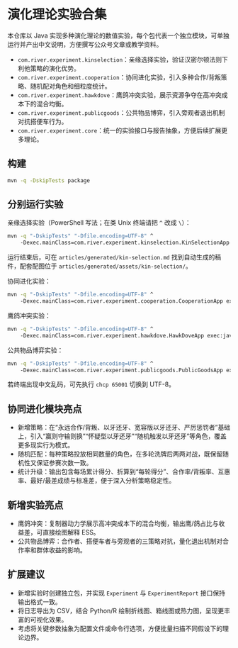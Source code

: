 # 演化理论实验合集

本仓库以 Java 实现多种演化理论的数值实验，每个包代表一个独立模块，可单独运行并产出中文说明，方便撰写公众号文章或教学资料。

- `com.river.experiment.kinselection`：亲缘选择实验，验证汉密尔顿法则下利他策略的演化优势。
- `com.river.experiment.cooperation`：协同进化实验，引入多种合作/背叛策略、随机配对角色和细粒度统计。
- `com.river.experiment.hawkdove`：鹰鸽冲突实验，展示资源争夺在高冲突成本下的混合均衡。
- `com.river.experiment.publicgoods`：公共物品博弈，引入旁观者退出机制对抗搭便车行为。
- `com.river.experiment.core`：统一的实验接口与报告抽象，方便后续扩展更多理论。

## 构建

```bash
mvn -q -DskipTests package
```

## 分别运行实验

亲缘选择实验（PowerShell 写法；在类 Unix 终端请把 `^` 改成 `\`）：

```bash
mvn -q "-DskipTests" "-Dfile.encoding=UTF-8" ^
    -Dexec.mainClass=com.river.experiment.kinselection.KinSelectionApp exec:java
```

运行结束后，可在 `articles/generated/kin-selection.md` 找到自动生成的稿件，配套配图位于 `articles/generated/assets/kin-selection/`。

协同进化实验：

```bash
mvn -q "-DskipTests" "-Dfile.encoding=UTF-8" ^
    -Dexec.mainClass=com.river.experiment.cooperation.CooperationApp exec:java
```

鹰鸽冲突实验：

```bash
mvn -q "-DskipTests" "-Dfile.encoding=UTF-8" ^
    -Dexec.mainClass=com.river.experiment.hawkdove.HawkDoveApp exec:java
```

公共物品博弈实验：

```bash
mvn -q "-DskipTests" "-Dfile.encoding=UTF-8" ^
    -Dexec.mainClass=com.river.experiment.publicgoods.PublicGoodsApp exec:java
```

若终端出现中文乱码，可先执行 `chcp 65001` 切换到 UTF-8。

## 协同进化模块亮点

- 新增策略：在“永远合作/背叛、以牙还牙、宽容版以牙还牙、严厉惩罚者”基础上，引入“赢则守输则换”“怀疑型以牙还牙”“随机触发以牙还牙”等角色，覆盖更多现实行为模式。
- 随机匹配：每种策略投放相同数量的角色，在多轮洗牌后两两对战，既保留随机性又保证参赛次数一致。
- 统计升级：输出包含每场累计得分、折算到“每轮得分”、合作率/背叛率、互惠率、最好/最差成绩与标准差，便于深入分析策略稳定性。

## 新增实验亮点

- 鹰鸽冲突：复制器动力学展示高冲突成本下的混合均衡，输出鹰/鸽占比与收益差，可直接绘图解释 ESS。
- 公共物品博弈：合作者、搭便车者与旁观者的三策略对抗，量化退出机制对合作率和群体收益的影响。

## 扩展建议

- 新增实验时创建独立包，并实现 `Experiment` 与 `ExperimentReport` 接口保持输出格式一致。
- 将日志导出为 CSV，结合 Python/R 绘制折线图、箱线图或热力图，呈现更丰富的可视化效果。
- 考虑将关键参数抽象为配置文件或命令行选项，方便批量扫描不同假设下的理论边界。
